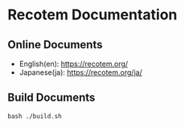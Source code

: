 Recotem Documentation
=====================

Online Documents
----------------

* English(en): https://recotem.org/
* Japanese(ja): https://recotem.org/ja/

Build Documents
---------------

```
bash ./build.sh
```
